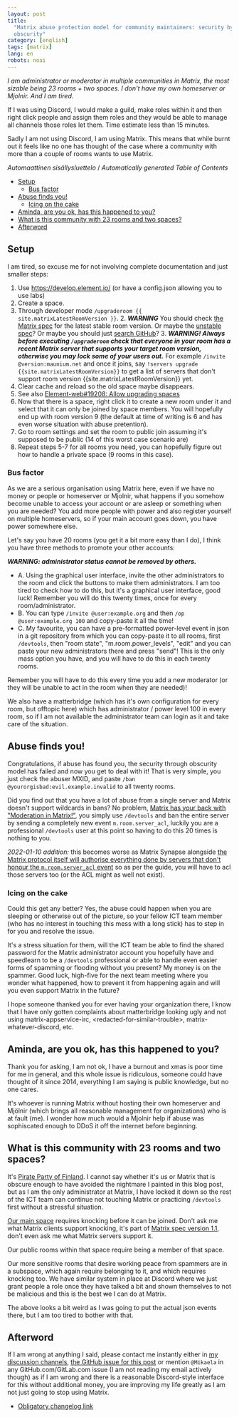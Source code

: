 ```yaml
---
layout: post
title:
  "Matrix abuse protection model for community maintainers: security by
  obscurity"
category: [english]
tags: [matrix]
lang: en
robots: noai
---
```


_I am administrator or moderator in multiple communities in Matrix, the most
sizable being 23 rooms + two spaces. I don't have my own homeserver or Mjolnir.
And I am tired._

If I was using Discord, I would make a guild, make roles within it and then
right click people and assign them roles and they would be able to manage all
channels those roles let them. Time estimate less than 15 minutes.

Sadly I am not using Discord, I am using Matrix. This means that while burnt out
it feels like no one has thought of the case where a community with more than a
couple of rooms wants to use Matrix.

<!-- editorconfig-checker-disable -->
<!-- prettier-ignore-start -->

<!-- START doctoc generated TOC please keep comment here to allow auto update -->
<!-- DON'T EDIT THIS SECTION, INSTEAD RE-RUN doctoc TO UPDATE -->
<em lang="fi">Automaattinen sisällysluettelo</em> / <em lang="en">Automatically generated Table of Contents</em>

- [Setup](#setup)
  - [Bus factor](#bus-factor)
- [Abuse finds you!](#abuse-finds-you)
  - [Icing on the cake](#icing-on-the-cake)
- [Aminda, are you ok, has this happened to you?](#aminda-are-you-ok-has-this-happened-to-you)
- [What is this community with 23 rooms and two spaces?](#what-is-this-community-with-23-rooms-and-two-spaces)
- [Afterword](#afterword)

<!-- END doctoc generated TOC please keep comment here to allow auto update -->

<!-- prettier-ignore-end -->
<!-- editorconfig-checker-enable -->

## Setup

I am tired, so excuse me for not involving complete documentation and just
smaller steps:

1. Use https://develop.element.io/ (or have a config.json allowing you to use
   labs)
2. Create a space.
3. Through developer mode `/upgraderoom {{ site.matrixLatestRoomVersion }}`. 2.
   **_WARNING_** You should check
   [the Matrix spec](https://spec.matrix.org/latest/rooms/) for the latest
   stable room version. Or maybe the
   [unstable spec](https://spec.matrix.org/unstable/rooms/)? Or maybe you should
   just
   [search GitHub](https://github.com/matrix-org/matrix-spec-proposals/issues?q=room%20version)? 3.
   **_WARNING! Always before executing `/upgraderoom` check that everyone in
   your room has a recent Matrix server that supports your target room version,
   otherwise you may lock some of your users out._** For example
   `/invite @version:maunium.net` and once it joins, say
   `!servers upgrade {{site.matrixLatestRoomVersion}}` to get a list of servers
   that don't support room version {{site.matrixLatestRoomVersion}} yet.
4. Clear cache and reload so the old space maybe disappears.
5. See also
   [Element-web#19208: Allow upgrading spaces](https://github.com/vector-im/element-web/issues/19208)
6. Now that there is a space, right click it to create a new room under it and
   select that it can only be joined by space members. You will hopefully end up
   with room version 9 (the default at time of writing is 6 and has even worse
   situation with abuse pretention).
7. Go to room settings and set the room to public join assuming it's supposed to
   be public (14 of this worst case scenario are)
8. Repeat steps 5-7 for all rooms you need, you can hopefully figure out how to
   handle a private space (9 rooms in this case).

### Bus factor

As we are a serious organisation using Matrix here, even if we have no money or
people or homeserver or Mjolnir, what happens if you somehow become unable to
access your account or are asleep or something when you are needed? You add more
people with power and also register yourself on multiple homeservers, so if your
main account goes down, you have power somewhere else.

Let's say you have 20 rooms (you get it a bit more easy than I do), I think you
have three methods to promote your other accounts:

**_WARNING: administrator status cannot be removed by others._**

- A. Using the graphical user interface, invite the other administrators to the
  room and click the buttons to make them administrators. I am too tired to
  check how to do this, but it's a graphical user interface, good luck! Remember
  you will do this twenty times, once for every room/administrator.
- B. You can type `/invite @user:example.org` and then
  `/op @user:example.org 100` and copy-paste it all the time!
- C. My favourite, you can have a pre-formatted power-level event in json in a
  git repository from which you can copy-paste it to all rooms, first
  `/devtools`, then "room state", "m.room.power_levels", "edit" and you can
  paste your new administrators there and press "send"! This is the only mass
  option you have, and you will have to do this in each twenty rooms.

Remember you will have to do this every time you add a new moderator (or they
will be unable to act in the room when they are needed)!

We also have a matterbridge (which has it's own configuration for every room,
but offtopic here) which has administrator / power level 100 in every room, so
if I am not available the administrator team can login as it and take care of
the situation.

## Abuse finds you!

Congratulations, if abuse has found you, the security through obscurity model
has failed and now you get to deal with it! That is very simple, you just check
the abuser MXID, and paste `/ban @yourorgisbad:evil.example.invalid` to all
twenty rooms.

Did you find out that you have a lot of abuse from a single server and Matrix
doesn't support wildcards in bans? No problem,
[Matrix has your back with "Moderation in Matrix!"](https://web.archive.org/web/20211205204104/https://matrix.org/docs/guides/moderation/),
you simply use `/devtools` and ban the entire server by sending a completely new
event `m.room.server_acl`, luckily you are a professional `/devtools` user at
this point so having to do this 20 times is nothing to you.

_2022-01-10 addition:_ this becomes worse as Matrix Synapse alongside
[the Matrix protocol itself will authorise everything done by servers that don't honour the `m.room.server_acl` event](https://github.com/matrix-org/matrix-spec/issues/928)
so as per the guide, you will have to acl those servers too (or the ACL might as
well not exist).

### Icing on the cake

Could this get any better? Yes, the abuse could happen when you are sleeping or
otherwise out of the picture, so your fellow ICT team member (who has no
interest in touching this mess with a long stick) has to step in for you and
resolve the issue.

It's a stress situation for them, will the ICT team be able to find the shared
password for the Matrix administrator account you hopefully have and speedlearn
to be a `/devtools` professional or able to handle even easier forms of spamming
or flooding without you present? My money is on the spammer. Good luck,
high-five for the next team meeting where you wonder what happened, how to
prevent it from happening again and will you even support Matrix in the future?

I hope someone thanked you for ever having your organization there, I know that
I have only gotten complaints about matterbridge looking ugly and not using
matrix-appservice-irc, \<redacted-for-similar-trouble\>,
matrix-whatever-discord, etc.

## Aminda, are you ok, has this happened to you?

Thank you for asking, I am not ok, I have a burnout and xmas is poor time for me
in general, and this whole issue is ridiculous, someone could have thought of it
since 2014, everything I am saying is public knowledge, but no one cares.

It's whoever is running Matrix without hosting their own homeserver and Mjölnir
(which brings all reasonable management for organizations) who is at fault (me).
I wonder how much would a Mjolnir help if abuse was sophiscated enough to DDoS
it off the internet before beginning.

## What is this community with 23 rooms and two spaces?

It's [Pirate Party of Finland](https://piraattipuolue.fi/en). I cannot say
whether it's us or Matrix that is obscure enough to have avoided the nightmare I
painted in this blog post, but as I am the only administrator at Matrix, I have
locked it down so the rest of the ICT team can continue not touching Matrix or
practicing `/devtools` first without a stressful situation.

[Our main space](matrix:r/space.piraatit.fi:matrix.org?action=join) requires
knocking before it can be joined. Don't ask me what Matrix clients support
knocking, it's part of
[Matrix spec version 1.1](https://spec.matrix.org/v1.1/rooms/v7/#authorization-rules),
don't even ask me what Matrix servers support it.

Our public rooms within that space require being a member of that space.

Our more sensitive rooms that desire working peace from spammers are in a
subspace, which again require belonging to it, and which requires knocking too.
We have similar system in place at Discord where we just grant people a role
once they have talked a bit and shown themselves to not be malicious and this is
the best <s>we</s> I can do at Matrix.

The above looks a bit weird as I was going to put the actual json events there,
but I am too tired to bother with that.

## Afterword

If I am wrong at anything I said, please contact me instantly either in
[my discussion channels](/discuss),
[the GitHub issue for this post](https://github.com/Mikaela/mikaela.github.io/issues/268)
or mention `@Mikaela` in any GitHub.com/GitLab.com issue (I am not reading my
email actively though) as if I am wrong and there is a reasonable Discord-style
interface for this without additional money, you are improving my life greatly
as I am not just going to stop using Matrix.

- [Obligatory changelog link](https://github.com/Mikaela/mikaela.github.io/commits/master/blog/_posts/2021-12-05-matrix-community-abuse-security-by-obscurity.md)
